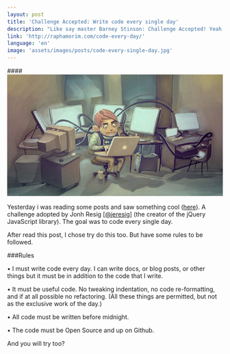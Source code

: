 ```yaml
---
layout: post
title: 'Challenge Accepted: Write code every single day'
description: "Like say master Barney Stinson: Challenge Accepted! Yeah, from now i'll write code every single day...."
link: 'http://raphamorim.com/code-every-day/'
language: 'en'
image: 'assets/images/posts/code-every-single-day.jpg'
---
```


####<img src="/assets/images/posts/code-every-single-day.jpg" alt="code every day" />

Yesterday i was reading some posts and saw something cool ([here](http://ejohn.org/blog/write-code-every-day/)). A challenge adopted by Jonh Resig [[@jeresig](https://twitter.com/jeresig)] (the creator of the jQuery JavaScript library). The goal was to code every single day.

<!-- more -->

After read this post, I chose try do this too. But  have some rules to be followed.

###Rules

• I must write code every day. I can write docs, or blog posts, or other things but it must be in addition to the code that I write.

• It must be useful code. No tweaking indentation, no code re-formatting, and if at all possible no refactoring. (All these things are permitted, but not as the exclusive work of the day.)

• All code must be written before midnight.

• The code must be Open Source and up on Github.


And you will try too?
